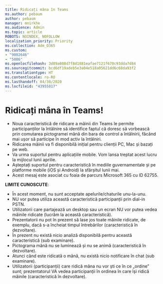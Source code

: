 ```yaml
---
title: Ridicați mâna în Teams
ms.author: pebaum
author: pebaum
manager: mnirkhe
ms.audience: Admin
ms.topic: article
ROBOTS: NOINDEX, NOFOLLOW
localization_priority: Priority
ms.collection: Adm_O365
ms.custom:
- "9002646"
- "5086"
ms.openlocfilehash: 3d89a088d7f8d1881eafae7121f670c93dda7d84
ms.sourcegitcommit: bcd6df19adeb5e3a04e518a05621dd6c68da93f2
ms.translationtype: HT
ms.contentlocale: ro-RO
ms.lasthandoff: 04/30/2020
ms.locfileid: "43955817"
---
```

# <a name="raise-your-hand-in-teams"></a>Ridicați mâna în Teams!

- Noua caracteristică de ridicare a mâinii din Teams le permite participanților la întâlnire să identifice faptul că doresc să vorbească prin comutarea pictogramei mână din bara de control a întâlnirii, făcând mai ușor să participe în mod activ la întâlniri.
- Ridicarea mâinii va fi disponibilă inițial pentru clienții PC, Mac și bazați pe web.
- Va urma suportul pentru aplicațiile mobile. Vom lansa treptat acest lucru la mijlocul lunii aprilie.
- Așteptați suportul pentru caracteristică în mediile guvernamentale și pe platforme mobile (iOS și Android) la sfârșitul lunii mai.
- Acest mesaj este asociat cu foaia de parcurs Microsoft 365 cu ID 62755.

**LIMITE CUNOSCUTE**:

- În acest moment, nu sunt acceptate apelurile/chaturile unu-la-unu.
- NU vor putea utiliza această caracteristică participanții prin dial-in PSTN.
- Utilizatorii care partajează un desktop sau un ecran NU vor putea vedea mâinile ridicate (lucrăm la această caracteristică).
- Prezentatorii nu pot în prezent să lase jos toate mâinile ridicate, de exemplu, dacă s-a încheiat timpul întrebărilor (caracteristică în dezvoltare).
- În prezent nu există nicio analiză disponibilă pentru această caracteristică (sub examinare).
- Pictograma mână nu se luminează și nu se animă (caracteristică în dezvoltare).
- Atunci când este ridicată o mână, nu există nicio notificare în chat (sub examinare).
- Utilizatorii (participanții) care ridică mâna nu vor ști ce în ce „ordine” sunt; prezentatorul VA vedea participanții în ordinea în care își ridică mâinile (caracteristică în dezvoltare).
